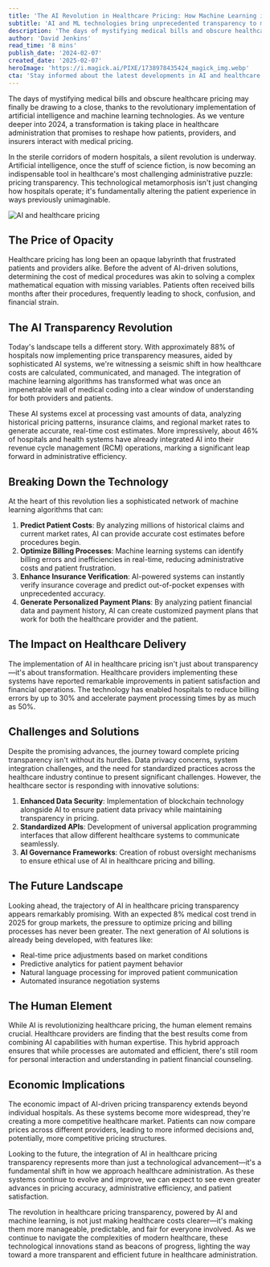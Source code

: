 ```yaml
---
title: 'The AI Revolution in Healthcare Pricing: How Machine Learning is Finally Making Medical Costs Transparent'
subtitle: 'AI and ML technologies bring unprecedented transparency to medical billing and costs'
description: 'The days of mystifying medical bills and obscure healthcare pricing may finally be drawing to a close, thanks to the revolutionary implementation of artificial intelligence and machine learning technologies. As we venture deeper into 2024, a transformation is taking place in healthcare administration that promises to reshape how patients, providers, and insurers interact with medical pricing.'
author: 'David Jenkins'
read_time: '8 mins'
publish_date: '2024-02-07'
created_date: '2025-02-07'
heroImage: 'https://i.magick.ai/PIXE/1738978435424_magick_img.webp'
cta: 'Stay informed about the latest developments in AI and healthcare innovation by following us on LinkedIn at MagickAI. Join our community of forward-thinking professionals shaping the future of healthcare technology.'
---
```


The days of mystifying medical bills and obscure healthcare pricing may finally be drawing to a close, thanks to the revolutionary implementation of artificial intelligence and machine learning technologies. As we venture deeper into 2024, a transformation is taking place in healthcare administration that promises to reshape how patients, providers, and insurers interact with medical pricing.

In the sterile corridors of modern hospitals, a silent revolution is underway. Artificial intelligence, once the stuff of science fiction, is now becoming an indispensable tool in healthcare's most challenging administrative puzzle: pricing transparency. This technological metamorphosis isn't just changing how hospitals operate; it's fundamentally altering the patient experience in ways previously unimaginable.

![AI and healthcare pricing](https://i.magick.ai/PIXE/1738978435428_magick_img.webp)

## The Price of Opacity

Healthcare pricing has long been an opaque labyrinth that frustrated patients and providers alike. Before the advent of AI-driven solutions, determining the cost of medical procedures was akin to solving a complex mathematical equation with missing variables. Patients often received bills months after their procedures, frequently leading to shock, confusion, and financial strain.

## The AI Transparency Revolution

Today's landscape tells a different story. With approximately 88% of hospitals now implementing price transparency measures, aided by sophisticated AI systems, we're witnessing a seismic shift in how healthcare costs are calculated, communicated, and managed. The integration of machine learning algorithms has transformed what was once an impenetrable wall of medical coding into a clear window of understanding for both providers and patients.

These AI systems excel at processing vast amounts of data, analyzing historical pricing patterns, insurance claims, and regional market rates to generate accurate, real-time cost estimates. More impressively, about 46% of hospitals and health systems have already integrated AI into their revenue cycle management (RCM) operations, marking a significant leap forward in administrative efficiency.

## Breaking Down the Technology

At the heart of this revolution lies a sophisticated network of machine learning algorithms that can:

1. **Predict Patient Costs**: By analyzing millions of historical claims and current market rates, AI can provide accurate cost estimates before procedures begin.
2. **Optimize Billing Processes**: Machine learning systems can identify billing errors and inefficiencies in real-time, reducing administrative costs and patient frustration.
3. **Enhance Insurance Verification**: AI-powered systems can instantly verify insurance coverage and predict out-of-pocket expenses with unprecedented accuracy.
4. **Generate Personalized Payment Plans**: By analyzing patient financial data and payment history, AI can create customized payment plans that work for both the healthcare provider and the patient.

## The Impact on Healthcare Delivery

The implementation of AI in healthcare pricing isn't just about transparency—it's about transformation. Healthcare providers implementing these systems have reported remarkable improvements in patient satisfaction and financial operations. The technology has enabled hospitals to reduce billing errors by up to 30% and accelerate payment processing times by as much as 50%.

## Challenges and Solutions

Despite the promising advances, the journey toward complete pricing transparency isn't without its hurdles. Data privacy concerns, system integration challenges, and the need for standardized practices across the healthcare industry continue to present significant challenges. However, the healthcare sector is responding with innovative solutions:

1. **Enhanced Data Security**: Implementation of blockchain technology alongside AI to ensure patient data privacy while maintaining transparency in pricing.
2. **Standardized APIs**: Development of universal application programming interfaces that allow different healthcare systems to communicate seamlessly.
3. **AI Governance Frameworks**: Creation of robust oversight mechanisms to ensure ethical use of AI in healthcare pricing and billing.

## The Future Landscape

Looking ahead, the trajectory of AI in healthcare pricing transparency appears remarkably promising. With an expected 8% medical cost trend in 2025 for group markets, the pressure to optimize pricing and billing processes has never been greater. The next generation of AI solutions is already being developed, with features like:

- Real-time price adjustments based on market conditions
- Predictive analytics for patient payment behavior
- Natural language processing for improved patient communication
- Automated insurance negotiation systems

## The Human Element

While AI is revolutionizing healthcare pricing, the human element remains crucial. Healthcare providers are finding that the best results come from combining AI capabilities with human expertise. This hybrid approach ensures that while processes are automated and efficient, there's still room for personal interaction and understanding in patient financial counseling.

## Economic Implications

The economic impact of AI-driven pricing transparency extends beyond individual hospitals. As these systems become more widespread, they're creating a more competitive healthcare market. Patients can now compare prices across different providers, leading to more informed decisions and, potentially, more competitive pricing structures.

Looking to the future, the integration of AI in healthcare pricing transparency represents more than just a technological advancement—it's a fundamental shift in how we approach healthcare administration. As these systems continue to evolve and improve, we can expect to see even greater advances in pricing accuracy, administrative efficiency, and patient satisfaction.

The revolution in healthcare pricing transparency, powered by AI and machine learning, is not just making healthcare costs clearer—it's making them more manageable, predictable, and fair for everyone involved. As we continue to navigate the complexities of modern healthcare, these technological innovations stand as beacons of progress, lighting the way toward a more transparent and efficient future in healthcare administration.